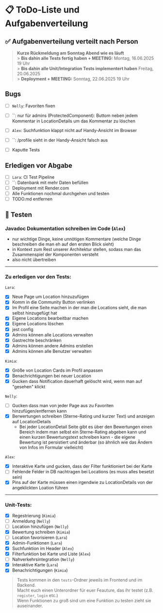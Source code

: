 # 📋 ToDo-Liste und Aufgabenverteilung

## ✅ Aufgabenverteilung verteilt nach Person

> **Kurze Rückmeldung am Sonntag Abend wie es läuft** <br> > **Bis dahin alle Tests fertig haben + MEETING:** Montag, 16.06.2025 19 Uhr <br> > **Bis dahin alle Unit/Integration Tests implementert haben** Freitag, 20.06.2025 <br> > **Deployment + MEETING:** Sonntag, 22.06.2025 19 Uhr

## Bugs

- [ ] `Nelly`: Favoriten fixen

- [ ] ``: nur für admins (ProtectedComponent): Buttom neben jedem Kommentar in LocationDetails um das Kommentar zu löschen
- [ ] `Alex`: Suchfunktion klappt nicht auf Handy-Ansicht im Browser
- [ ] ``: /profile sieht in der Handy-Ansicht falsch aus
- [ ] Kaputte Tests

## Erledigen vor Abgabe

- [ ] `Lara`: CI Test Pipeline
- [ ] ``: Datenbank mit mehr Daten befüllen
- [ ] Deployment mit Render.com
- [ ] Alle Funktionen nochmal durchgehen und testen
- [ ] TODO.md entfernen

## 🧪 Testen

### Javadoc Dokumentation schreiben im Code (`Alex`)

- nur wichtige Dinge, keine unnötigen Kommentare (welche Dinge beschreiben die man eh auf den ersten Blick sieht)
- in Kontext zum Rest unserer Architektur stellen, sodass man das Zusammenspiel der Komponenten versteht
- also nicht übertreiben

---

### Zu erledigen vor den Tests:

`Lara`:

- [x] Neue Page um Location hinzuzufügen
- [x] Komm in die Community Button verlinken
- [x] Im Profil eine Seite machen in der man die Locations sieht, die man selbst hinzugefügt hat
- [x] Eigene Locations bearbeitbar machen
- [x] Eigene Locations löschen
- [x] jest config
- [x] Admins können alle Locations verwalten
- [x] Gastrechte beschränken
- [x] Admins können andere Admins erstellen
- [x] Admins können alle Benutzer verwalten

`Kimia`:

- [x] Größe von Location Cards im Profil anpassen
- [x] Benachrichtigungen bei neuer Location
- [x] Gucken dass Notification dauerhaft gelöscht wird, wenn man auf "gesehen" klickt

`Nelly`:

- [ ] Gucken dass man von jeder Page aus zu Favoriten hinzufügen/entfernen kann
- [x] Berwertungen schreiben (Sterne-Rating und kurzer Text) und anzeigen auf LocationDetails
  - Bei jeder LocationDetail Seite gibt es über den Bewertungen einen Bereich indem man selbst ein
    Sterne-Rating abgeben kann und einen kurzen Bewertungstext schreiben kann - die eigene Bewertung ist persistiert und änderbar (so ähnlich wie das Ändern von Infos im Formular vielleicht)

`Alex`:

- [x] Interaktive Karte und gucken, dass der Filter funktioniert bei der Karte
- [ ] Fehlende Felder in DB nachtragen bei Locations (es muss alles besetzt sein)
- [x] Pins auf der Karte müssen einen irgendwie zu LocationDetails von der angeklickten Loation führen

---

### Unit-Tests:

- [x] Regestrierung (`Kimia`)
- [ ] Anmeldung (`Nelly`)
- [ ] Location hinzufügen (`Nelly`)
- [x] Bewertung schreiben (`Kimia`)
- [ ] Location favorisieren (`Lara`)
- [x] Admin-Funktionen (`Lara`)
- [x] Suchfunktion im Header (`Alex`)
- [x] Filterfunktion bei Karte und Liste (`Alex`)
- [ ] Nahverkehrsintegration (`Nelly`)
- [x] Interaktive Karte (`Lara`)
- [x] Benachrichtigungen (`Kimia`)

> Tests kommen in den `tests`-Ordner jeweils im Frontend und im Backend.<br>
> Macht euch einen Unterordner für euer Feauture, das ihr testet (z.B. `register`, `login` etc.) <br>
> Wenn Funktionen zu groß sind um eine Funktion zu testen zieht sie auseinander. <br>
